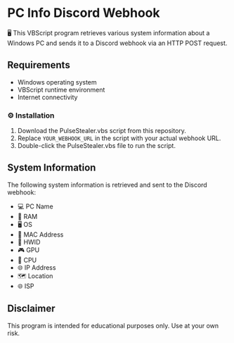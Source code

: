 # PC Info Discord Webhook

🖥️ This VBScript program retrieves various system information about a Windows PC and sends it to a Discord webhook via an HTTP POST request.

## Requirements

- Windows operating system
- VBScript runtime environment
- Internet connectivity

### ⚙️ Installation
1. Download the PulseStealer.vbs script from this repository.
2. Replace `YOUR_WEBHOOK_URL` in the script with your actual webhook URL.
3. Double-click the PulseStealer.vbs file to run the script.

## System Information

The following system information is retrieved and sent to the Discord webhook:

- 💻 PC Name
- 🧮 RAM
- 🖥️ OS
- 📝 MAC Address
- 🔑 HWID
- 🎮 GPU
- 🧠 CPU
- 🌐 IP Address
- 🗺️ Location
- 🌐 ISP

## Disclaimer

This program is intended for educational purposes only. Use at your own risk.

